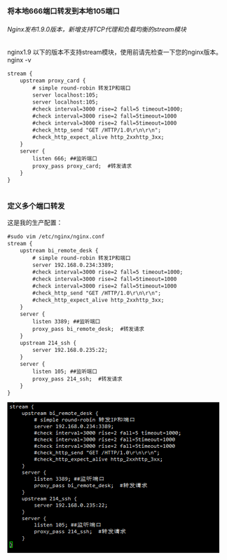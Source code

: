 ### 将本地666端口转发到本地105端口
###### Nginx发布1.9.0版本，新增支持TCP代理和负载均衡的stream模块
nginx1.9 以下的版本不支持stream模块，使用前请先检查一下您的nginx版本。nginx -v

```
stream {
    upstream proxy_card {
        # simple round-robin 转发IP和端口
        server localhost:105;
        server localhost:105;
        #check interval=3000 rise=2 fall=5 timeout=1000;
        #check interval=3000 rise=2 fall=5timeout=1000
        #check interval=3000 rise=2 fall=5timeout=1000
        #check_http_send "GET /HTTP/1.0\r\n\r\n";
        #check_http_expect_alive http_2xxhttp_3xx;
    }
    server {
        listen 666; ##监听端口
        proxy_pass proxy_card;  #转发请求
    }
}


```

### 定义多个端口转发
 这是我的生产配置：

```
#sudo vim /etc/nginx/nginx.conf
stream {
    upstream bi_remote_desk {
        # simple round-robin 转发IP和端口
        server 192.168.0.234:3389;
        #check interval=3000 rise=2 fall=5 timeout=1000;
        #check interval=3000 rise=2 fall=5timeout=1000
        #check interval=3000 rise=2 fall=5timeout=1000
        #check_http_send "GET /HTTP/1.0\r\n\r\n";
        #check_http_expect_alive http_2xxhttp_3xx;
    }
    server {
        listen 3389; ##监听端口
        proxy_pass bi_remote_desk;  #转发请求
    }
    upstream 214_ssh {
        server 192.168.0.235:22;
    }
    server {
        listen 105; ##监听端口
        proxy_pass 214_ssh;  #转发请求
    }
}
 ```
![image](https://github.com/AlvinWanCN/TechnologyCenter/raw/master/images/20180121144933.png)

